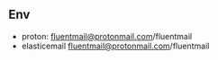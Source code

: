 ## Env

- proton: fluentmail@protonmail.com/fluentmail
- elasticemail fluentmail@protonmail.com/fluentmail
